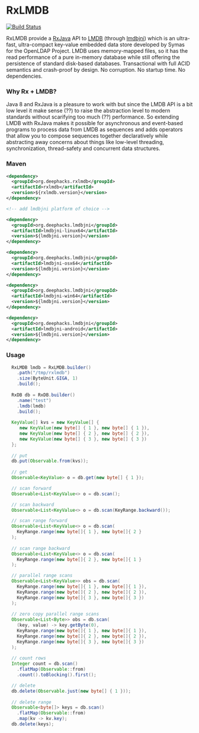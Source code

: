 # RxLMDB
[![Build Status](https://travis-ci.org/deephacks/RxLMDB.svg?branch=master)](https://travis-ci.org/deephacks/RxLMDB)

RxLMDB provide a [RxJava](https://github.com/ReactiveX/RxJava) API to [LMDB](http://symas.com/mdb/) (through [lmdbjni](https://github.com/deephacks/lmdbjni)) which is an ultra-fast, ultra-compact key-value embedded data store developed by Symas for the OpenLDAP Project. LMDB uses memory-mapped files, so it has the read performance of a pure in-memory database while still offering the persistence of standard disk-based databases. Transactional with full ACID semantics and crash-proof by design. No corruption. No startup time. No dependencies.

### Why Rx + LMDB?

Java 8 and RxJava is a pleasure to work with but since the LMDB API is a bit low level it make sense (??) to raise the abstraction level to modern standards without scarifying too much (??) performance. So extending LMDB with RxJava makes it possible for asynchronous and event-based programs to process data from LMDB as sequences and adds operators that allow you to compose sequences together declaratively while abstracting away concerns about things like low-level threading, synchronization, thread-safety and concurrent data structures.

### Maven

```xml
<dependency>
  <groupId>org.deephacks.rxlmdb</groupId>
  <artifactId>rxlmdb</artifactId>
  <version>${rxlmdb.version}</version>
</dependency>

<!-- add lmdbjni platform of choice -->

<dependency>
  <groupId>org.deephacks.lmdbjni</groupId>
  <artifactId>lmdbjni-linux64</artifactId>
  <version>${lmdbjni.version}</version>
</dependency>

<dependency>
  <groupId>org.deephacks.lmdbjni</groupId>
  <artifactId>lmdbjni-osx64</artifactId>
  <version>${lmdbjni.version}</version>
</dependency>

<dependency>
  <groupId>org.deephacks.lmdbjni</groupId>
  <artifactId>lmdbjni-win64</artifactId>
  <version>${lmdbjni.version}</version>
</dependency>

<dependency>
  <groupId>org.deephacks.lmdbjni</groupId>
  <artifactId>lmdbjni-android</artifactId>
  <version>${lmdbjni.version}</version>
</dependency>
```

### Usage

```java
  RxLMDB lmdb = RxLMDB.builder()
    .path("/tmp/rxlmdb")
    .size(ByteUnit.GIGA, 1)
    .build();
    
  RxDB db = RxDB.builder()
    .name("test")
    .lmdb(lmdb)
    .build();
  
  KeyValue[] kvs = new KeyValue[] { 
     new KeyValue(new byte[] { 1 }, new byte[] { 1 }),
     new KeyValue(new byte[] { 2 }, new byte[] { 2 }),
     new KeyValue(new byte[] { 3 }, new byte[] { 3 })
  };
  
  // put
  db.put(Observable.from(kvs));
  
  // get
  Observable<KeyValue> o = db.get(new byte[] { 1 });

  // scan forward
  Observable<List<KeyValue<> o = db.scan();

  // scan backward
  Observable<List<KeyValue<> o = db.scan(KeyRange.backward());

  // scan range forward
  Observable<List<KeyValue<> o = db.scan(
    KeyRange.range(new byte[]{ 1 }, new byte[]{ 2 }
  );
  
  // scan range backward
  Observable<List<KeyValue<> o = db.scan(
    KeyRange.range(new byte[]{ 2 }, new byte[]{ 1 }
  );

  // parallel range scans
  Observable<List<KeyValue>> obs = db.scan(
    KeyRange.range(new byte[]{ 1 }, new byte[]{ 1 }),
    KeyRange.range(new byte[]{ 2 }, new byte[]{ 2 }),
    KeyRange.range(new byte[]{ 3 }, new byte[]{ 3 })
  );
  
  // zero copy parallel range scans
  Observable<List<Byte>> obs = db.scan(
    (key, value) -> key.getByte(0),
    KeyRange.range(new byte[]{ 1 }, new byte[]{ 1 }),
    KeyRange.range(new byte[]{ 2 }, new byte[]{ 2 }),
    KeyRange.range(new byte[]{ 3 }, new byte[]{ 3 })
  );
  
  // count rows  
  Integer count = db.scan()
    .flatMap(Observable::from)
    .count().toBlocking().first();

  // delete
  db.delete(Observable.just(new byte[] { 1 }));
  
  // delete range  
  Observable<byte[]> keys = db.scan()
    .flatMap(Observable::from)
    .map(kv -> kv.key);
  db.delete(keys);
  
```

